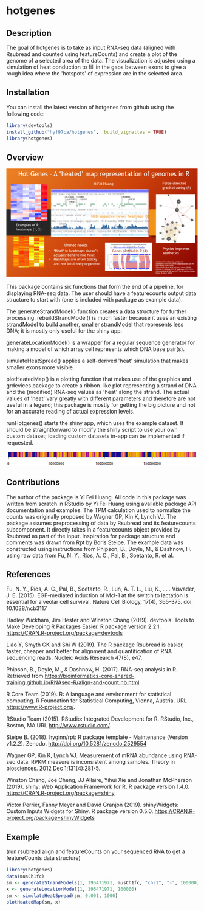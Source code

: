 # hotgenes

## Description

The goal of hotgenes is to take as input RNA-seq data (aligned with Rsubread and counted using featureCounts) and create a plot of the genome of a selected area of the data. The visualization is adjusted using a simulation of heat conduction to fill in the gaps between exons to give a rough idea where the 'hotspots' of expression are in the selected area.

## Installation

You can install the latest version of hotgenes from github using the following code:

``` r
library(devtools)
install_github("hyf97ca/hotgenes",  build_vignettes = TRUE)
library(hotgenes)
```

## Overview
![](./inst/extdata/Pitch.PNG)

This package contains six functions that form the end of a pipeline, for displaying RNA-seq data. The user should have a featurecounts output data
structure to start with (one is included with package as example data). 

The generateStrandModel() function creates a data structure for further processing. rebuildStrandModel() is much faster because it uses an existing strandModel to build another, smaller strandModel that represents less DNA; it is mostly only useful for the shiny app. 

generateLocationModel() is a wrapper for a regular sequence generator for making a model of which array cell represents which DNA base pair(s). 

simulateHeatSpread() applies a self-derived 'heat' simulation that makes smaller exons more visible. 

plotHeatedMap() is a plotting function that makes use of the graphics and grdevices package to create a ribbon-like plot representing a strand of DNA and the (modified) RNA-seq values as 'heat' along the strand. The actual values of 'heat' vary greatly with different parameters and therefore are not useful in a legend; this package is mostly for getting the big picture and not for an accurate reading of actual expression levels.

runHotgenes() starts the shiny app, which uses the example dataset. It should be straightforward to modify the shiny script to use your own custom dataset; loading custom datasets in-app can be implemented if requested.

![](./inst/extdata/musCh1.PNG)

## Contributions

The author of the package is Yi Fei Huang. All code in this package was written from scratch in RStudio by Yi Fei Huang using available package API documentation and examples. The TPM calculation used to normalize the counts was originally proposed by Wagner GP, Kin K, Lynch VJ. The package assumes preprocessing of data by Rsubread and its featurecounts subcomponent. It directly takes in a featurecounts object provided by Rsubread as part of the input. Inspiration for package structure and comments was drawn from Rpt by Boris Steipe. The example data was constructed using instructions from Phipson, B., Doyle, M., & Dashnow, H. using raw data from Fu, N. Y., Rios, A. C., Pal, B., Soetanto, R. et al.

## References

Fu, N. Y., Rios, A. C., Pal, B., Soetanto, R., Lun, A. T. L., Liu, K., . . . Visvader, J. E. (2015). EGF-mediated
 induction of Mcl-1 at the switch to lactation is essential for alveolar cell survival. Nature Cell Biology, 17(4),
 365–375. doi: 10.1038/ncb3117

Hadley Wickham, Jim Hester and Winston Chang (2019). devtools: Tools to Make Developing R Packages Easier. R package version 2.2.1.
  https://CRAN.R-project.org/package=devtools

Liao Y, Smyth GK and Shi W (2019). The R package Rsubread is easier, faster, cheaper and better for alignment and quantification of
  RNA sequencing reads. Nucleic Acids Research 47(8), e47.
  
Phipson, B., Doyle, M., & Dashnow, H. (2017). RNA-seq analysis in R. Retrieved from
  https://bioinformatics-core-shared-training.github.io/RNAseq-R/align-and-count.nb.html

R Core Team (2019). R: A language and environment for statistical computing. R Foundation for Statistical Computing, Vienna, Austria.
  URL https://www.R-project.org/.
  
RStudio Team (2015). RStudio: Integrated Development for R. RStudio, Inc., Boston, MA URL http://www.rstudio.com/.
 
Steipe B. (2018). hyginn/rpt: R package template - Maintenance (Version v1.2.2). Zenodo. http://doi.org/10.5281/zenodo.2529554

Wagner GP, Kin K, Lynch VJ. Measurement of mRNA abundance using RNA-seq data: RPKM measure
 is inconsistent among samples. Theory in biosciences. 2012 Dec 1;131(4):281-5.

Winston Chang, Joe Cheng, JJ Allaire, Yihui Xie and Jonathan McPherson (2019). shiny: Web Application Framework for R. R package
  version 1.4.0. https://CRAN.R-project.org/package=shiny
  
Victor Perrier, Fanny Meyer and David Granjon (2019). shinyWidgets: Custom Inputs Widgets for Shiny. R package version 0.5.0.
  https://CRAN.R-project.org/package=shinyWidgets

## Example
(run rsubread align and featureCounts on your sequenced RNA to get a featureCounts data structure)
``` r
library(hotgenes)
data(musCh1fc)
sm <- generateStrandModels(1, 195471971, musCh1fc, "chr1", "-", 100000)
x <- generateLocationModel(1, 195471971, 100000)
sm <- simulateHeatSpread(sm, 0.001, 1000)
plotHeatedMap(sm, x)
```
